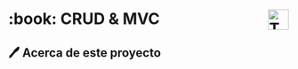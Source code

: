 <h1 align="left" width="100%"> :book: CRUD & MVC <img align="right" src="https://skillicons.dev/icons?i=vscode,php,bootstrap,html,css,mysql,github,git" height="37" alt="Tecnologias"> </h1>

## :pen: Acerca de este proyecto
